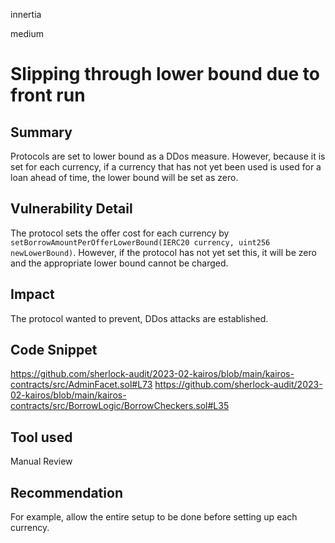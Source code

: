 innertia

medium

# Slipping through lower bound due to front run

## Summary
Protocols are set to lower bound as a DDos measure. However, because it is set for each currency, if a currency that has not yet been used is used for a loan ahead of time, the lower bound will be set as zero.
## Vulnerability Detail
The protocol sets the offer cost for each currency by `setBorrowAmountPerOfferLowerBound(IERC20 currency, uint256 newLowerBound)`. However, if the protocol has not yet set this, it will be zero and the appropriate lower bound cannot be charged.
## Impact
The protocol wanted to prevent, DDos attacks are established.
## Code Snippet
https://github.com/sherlock-audit/2023-02-kairos/blob/main/kairos-contracts/src/AdminFacet.sol#L73
https://github.com/sherlock-audit/2023-02-kairos/blob/main/kairos-contracts/src/BorrowLogic/BorrowCheckers.sol#L35
## Tool used

Manual Review

## Recommendation
For example, allow the entire setup to be done before setting up each currency.